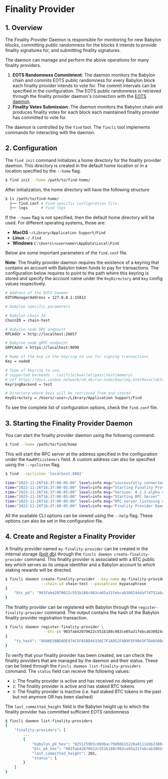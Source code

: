 # Finality Provider

## 1. Overview

The Finality Provider Daemon is responsible for
monitoring for new Babylon blocks,
committing public randomness for the blocks it
intends to provide finality signatures for, and
submitting finality signatures.

The daemon can manage and perform the above operations for many
finality providers. 

1. **EOTS Randomness Commitment**: The daemon monitors the Babylon chain and
   commits EOTS public randomness for every Babylon block each
   finality provider intends to vote for. The commit intervals can be specified
   in the configuration.
   The EOTS public randomness is retrieved through the finality provider daemon's
   connection with the [EOTS daemon](eots.md).
2. **Finality Votes Submission**: The daemon monitors the Babylon chain
   and produces finality votes for each block each maintained finality provider
   has committed to vote for.

The daemon is controlled by the `find` tool.
The `fincli` tool implements commands for interacting with the daemon.

## 2. Configuration

The `find init` command initializes a home directory for the
finality provider daemon.
This directory is created in the default home location or in a
location specified by the `--home` flag.

```bash
$ find init --home /path/to/find-home/
```

After initialization, the home directory will have the following structure

```bash
$ ls /path/to/find-home/
  ├── find.conf # Find-specific configuration file.
  ├── logs      # Find logs
```

If the `--home` flag is not specified, then the default home directory
will be used. For different operating systems, those are:

- **MacOS** `~/Library/Application Support/Find`
- **Linux** `~/.Find`
- **Windows** `C:\Users\<username>\AppData\Local\Find`

Below are some important parameters of the `find.conf` file.

**Note**:
The finality provider daemon requires the existence of a keyring that contains
an account with Babylon token funds to pay for transactions.
The configuration below requires to point to the path where this keyring is stored
and specify the account name under the `KeyDirectory` and `Key` config values respectively.

```bash
# Address of the EOTS Daemon
EOTSManagerAddress = 127.0.0.1:15813

# Babylon specific parameters

# Babylon chain ID
ChainID = chain-test

# Babylon node RPC endpoint
RPCAddr = http://localhost:26657

# Babylon node gRPC endpoint
GRPCAddr = https://localhost:9090

# Name of the key in the keyring to use for signing transactions
Key = node0

# Type of keyring to use,
# supported backends - (os|file|kwallet|pass|test|memory)
# ref https://docs.cosmos.network/v0.46/run-node/keyring.html#available-backends-for-the-keyring
KeyringBackend = test

# Directory where keys will be retrieved from and stored
KeyDirectory = /Users/<user>/Library/Application Support/Find
```

To see the complete list of configuration options, check the `find.conf` file.

## 3. Starting the Finality Provider Daemon

You can start the finality provider daemon using the following command:

```bash
$ find --home /path/to/find/home
```

This will start the RPC server at the address specified in the configuration under
the `RawRPCListeners` field. A custom address can also be specified using
the `--rpclisten` flag.

```bash
$ find --rpclisten 'localhost:8082'

time="2023-11-26T16:37:00-05:00" level=info msg="successfully connected to a remote EOTS manager at 127.0.0.1:8081"
time="2023-11-26T16:37:00-05:00" level=info msg="Starting Finality Provider App"
time="2023-11-26T16:37:00-05:00" level=info msg="Version: 0.2.2-alpha commit=, build=production, logging=default, debuglevel=info"
time="2023-11-26T16:37:00-05:00" level=info msg="Starting RPC Server"
time="2023-11-26T16:37:00-05:00" level=info msg="RPC server listening on 127.0.0.1:8082"
time="2023-11-26T16:37:00-05:00" level=info msg="Finality Provider Daemon is fully active!"
```

All the available CLI options can be viewed using the `--help` flag. These options
can also be set in the configuration file.

## 4. Create and Register a Finality Provider

A finality provider named `my-finality-provider` can be created in the internal
storage ([bolt db](https://github.com/etcd-io/bbolt))
through the `fincli daemon create-finality-provider` command.
This finality provider is associated with a BTC public key which
serves as its unique identifier and
a Babylon account to which staking rewards will be directed.

```bash
$ fincli daemon create-finality-provider --key-name my-finality-provider \
                --chain-id chain-test --passphrase mypassphrase
{
    "btc_pk": "903fab42070622c551b188c983ce05a31febcab300244daf7d752aba2173e786"
}
```

The finality provider can be registered with Babylon through
the `register-finality-provider` command.
The output contains the hash of the Babylon
finality provider registration transaction.

```bash
$ fincli daemon register-finality-provider \
                 --btc-pk 903fab42070622c551b188c983ce05a31febcab300244daf7d752aba
{
    "tx_hash": "800AE5BBDADE974C5FA5BD44336C7F1A952FAB9F5F9B43F7D4850BA449319BAA"
}
```

To verify that your finality provider has been created,
we can check the finality providers that are managed by the daemon and their status.
These can be listed through the `fincli daemon list-finality-providers` command.
The `status` field can receive the following values:

- `1`: The finality provider is active and has received no delegations yet
- `2`: The finality provider is active and has staked BTC tokens
- `3`: The finality provider is inactive (i.e. had staked BTC tokens in the past but not
  anymore OR has been slashed)
 
The `last_committed_height` field is the Babylon height up to which the finality provider
has committed sufficient EOTS randomness

```bash
$ fincli daemon list-finality-providers
{
    "finality-providers": [
        ...
        {
            "babylon_pk_hex": "0251259b5c88d6ac79d86615220a8111ebb238047df0689357274f004fba3e5a89",
            "btc_pk_hex": "903fab42070622c551b188c983ce05a31febcab300244daf7d752aba2173e786",
            "last_committed_height": 265,
            "status": 1
        }
    ]
}
```
